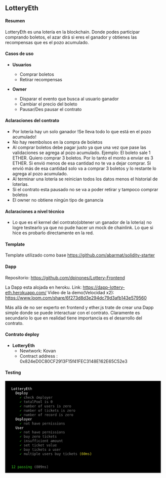 ## LotteryEth

#### Resumen

LotteryEth es una lotería en la blockchain. Donde podes participar comprando boletos, el azar dirá si eres el ganador y obtienes las recompensas que es el pozo acumulado.

#### Casos de uso

- **Usuarios**

  - Comprar boletos
  - Retirar recompensas

- **Owner**
  - Disparar el evento que busca al usuario ganador
  - Cambiar el precio del boleto
  - Pausar/Des pausar el contrato

#### Aclaraciones del contrato

  * Por lotería hay un solo ganador !Se lleva todo lo que está en el pozo acumulado!
  * No hay reembolsos en la compra de boletos
  * Al comprar boletos debe pagar justo ya que una vez que pase las validaciones se agrega al pozo acumulado.
    Ejemplo: El boleto sale 1 ETHER. Quiero comprar 3 boletos. Por lo tanto el monto a enviar es 3 ETHER.
    Si envió menos de esa cantidad no te va a dejar comprar.
    Si envió más de esa cantidad solo va a comprar 3 boletos y lo restante lo agrega al pozo acumulado.
  * Al terminar una lotería se reinician todos los datos menos el historial de loterías.
  * Si el contrato esta pausado no se va a poder retirar y tampoco comprar boletos
  * El owner no obtiene ningún tipo de ganancia

#### Aclaraciones a nivel técnico
  * Lo que es el kernel del contrato(obtener un ganador de la loteria) no logre testearlo ya que no pude hacer un mock de chainlink.
    Lo que si hice es probarlo directamente en la red.

#### Template

Template utilizado como base https://github.com/abarmat/solidity-starter

#### Dapp

Repositorio: https://github.com/dpinones/Lottery-Frontend

La Dapp esta alojada en heroku. Link: https://dapp-lottery-eth.herokuapp.com/
Video de la demo(Velocidad x2): https://www.loom.com/share/6f273d8d3e294dc79d3afb143e579560

Más allá de no ser experto en frontend y ether.js trate de crear una Dapp simple donde se puede interactuar con el contrato. Claramente es secundario lo que en realidad tiene importancia es el desarrollo del contrato.

#### Contrato deploy

- **LotteryEth**
  - Newtwork: Kovan
  - Contract address : 0x824eD0C80CF2913F15f41FEC3148E162E65C52e3

#### Testing

![Screenshot](screenshot.png)

